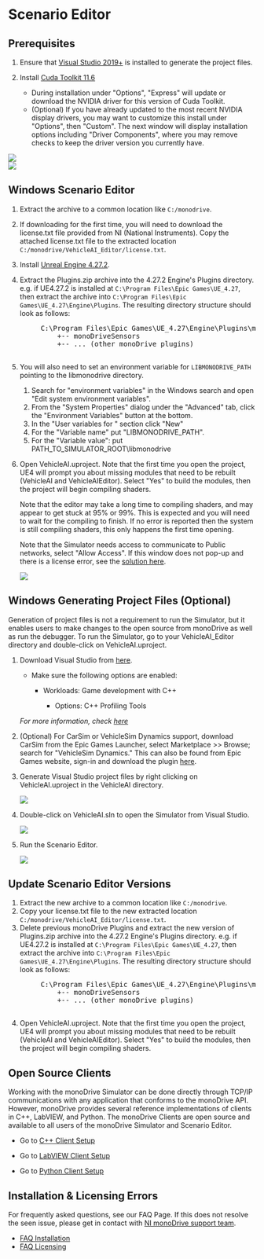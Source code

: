 # Scenario Editor

## Prerequisites 

1. Ensure that [Visual Studio 2019+](https://visualstudio.microsoft.com/downloads/) is installed to generate the project files. 

1. Install [Cuda Toolkit 11.6](https://developer.nvidia.com/cuda-11-6-2-download-archive)
    - During installation under "Options", "Express" will update or download the NVIDIA driver for this version of Cuda Toolkit. 
    - (Optional) If you have already updated to the most recent NVIDIA display drivers, you may want to customize this install under "Options", then "Custom". The next window will display installation options including "Driver Components", where you may remove checks to keep the driver version you currently have.

<div class ='img_container'>

<div class="img_container">
    <img class='md_img' src="../../../imgs/cuda_options.png"/>
</div>

<div class="img_container">
    <img class='md_img' src="../../../imgs/cuda_options2.png"/>
</div>
  
</div>

## Windows Scenario Editor

1. Extract the archive to a common location like `C:/monodrive`.
1. If downloading for the first time, you will need to download the license.txt file provided from NI (National Instruments). Copy the attached license.txt file to the extracted location `C:/monodrive/VehicleAI_Editor/license.txt`.
1. Install [Unreal Engine 4.27.2](https://www.unrealengine.com/en-US/).
1. Extract the Plugins.zip archive into the 4.27.2 Engine's Plugins directory. e.g. if UE4.27.2 is installed at `C:\Program Files\Epic Games\UE_4.27`, then extract the archive into `C:\Program Files\Epic Games\UE_4.27\Engine\Plugins`. The resulting directory structure should look as follows:
    <pre>
        C:\Program Files\Epic Games\UE_4.27\Engine\Plugins\monoDrive
            +-- monoDriveSensors
            +-- ... (other monoDrive plugins)
    </pre>   
1. You will also need to set an environment variable for `LIBMONODRIVE_PATH` pointing to the libmonodrive directory. 
    1. Search for "environment variables" in the Windows search and open "Edit 
    system environment variables". 
    1. From the "System Properties" dialog under the "Advanced" tab, click the 
    "Environment Variables" button at the bottom.
    1. In the "User variables for <username>" section click "New"
    1. For the "Variable name" put "LIBMONODRIVE_PATH".
    1. For the "Variable value": put  PATH_TO_SIMULATOR_ROOT\libmonodrive      
1. Open VehicleAI.uproject. Note that the first time you open the project, UE4 will prompt you about missing modules that need to be rebuilt (VehicleAI and VehicleAIEditor). Select "Yes" to build the modules, then the project will begin compiling shaders. 

    Note that the editor may take a long time to compiling shaders, and may appear to get stuck at 95% or 99%. This is expected and you will need to wait for the compiling to finish. If no error is reported then the system is still compiling shaders, this only happens the first time opening. 

    Note that the Simulator needs access to communicate to Public networks, select "Allow Access". If this window does not pop-up and there is a license error, see the [solution here](../../../FAQ/#scenario-editor-licence-error-simulator-license-error-windows).
    
    <div class="img_container">
    <img class='lg_img' src="../../img/allow_access.png"/>
    </div>

## Windows Generating Project Files (Optional)

Generation of project files is not a requirement to run the Simulator, but it enables users to make changes to the open source from monoDrive as well as run the debugger. To run the Simulator, go to your VehicleAI_Editor directory and double-click on VehicleAI.uproject.

1. Download Visual Studio from [here](https://visualstudio.microsoft.com/).

    - Make sure the following options are enabled:

         - Workloads: Game development with C++

            - Options: C++ Profiling Tools

    *For more information, check [here](https://docs.unrealengine.com/en-US/Programming/Development/VisualStudioSetup/index.html)*

1. (Optional) For CarSim or VehicleSim Dynamics support, download CarSim from the Epic Games Launcher, select Marketplace >> Browse; search for "VehicleSim Dynamics." This can also be found from Epic Games website, sign-in and download the plugin [here](https://www.unrealengine.com/marketplace/en-US/product/carsim-vehicle-dynamics).

1. Generate Visual Studio project files by right clicking on VehicleAI.uproject in the VehicleAI directory. 

    <div class="img_container">
    <img class='lg_img' src="../../../LV_client/quick_start/imgs/generate_project_files.png"/>
    </div>

2. Double-click on VehicleAI.sIn to open the Simulator from Visual Studio.

    <div class="img_container">
    <img class='lg_img' src="../../../LV_client/quick_start/imgs/vehicle-sIn.png"/>
    </div>

3. Run the Scenario Editor.

    <div class="img_container">
    <img class='wide_img' src="../../../LV_client/quick_start/imgs/play.png"/>
    </div>

## Update Scenario Editor Versions

1. Extract the new archive to a common location like `C:/monodrive`.
1. Copy your license.txt file to the new extracted location `C:/monodrive/VehicleAI_Editor/license.txt`.
1. Delete previous monoDrive Plugins and extract the new version of Plugins.zip archive into the 4.27.2 Engine's Plugins directory. e.g. if UE4.27.2 is installed at `C:\Program Files\Epic Games\UE_4.27`, then extract the archive into `C:\Program Files\Epic Games\UE_4.27\Engine\Plugins`. The resulting directory structure should look as follows:
    <pre>
        C:\Program Files\Epic Games\UE_4.27\Engine\Plugins\monoDrive
            +-- monoDriveSensors
            +-- ... (other monoDrive plugins)
    </pre>         
5. Open VehicleAI.uproject. Note that the first time you open the project, UE4 will prompt you about missing modules that need to be rebuilt (VehicleAI and VehicleAIEditor). Select "Yes" to build the modules, then the project will begin compiling shaders. 

## Open Source Clients

Working with the monoDrive Simulator can be done directly through TCP/IP communications with any application that conforms to the monoDrive API. However, monoDrive provides several reference implementations of clients in C++, LabVIEW, and Python. The monoDrive Clients are open source and available to all users of the monoDrive Simulator and Scenario Editor.

 - Go to [C++ Client Setup](../../cpp_client/cpp_quick_start.md)

 - Go to [LabVIEW Client Setup](../../LV_client/quick_start/LabVIEW_client_quick_start.md)

 - Go to [Python Client Setup](../../python_client/quick_start.md)

## Installation & Licensing Errors

For frequently asked questions, see our FAQ Page. If this  does not resolve the seen issue, please get in contact with [ NI monoDrive support team](https://www.monodrive.io/contact).

 - [FAQ Installation](../../../FAQ/#installation)
 - [FAQ Licensing](../../../FAQ/#licensing)

<p>&nbsp;</p>